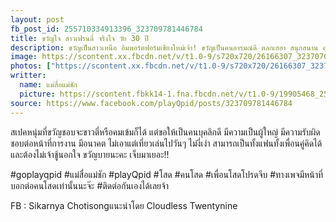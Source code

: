 ```yaml
---
layout: post
fb_post_id: 255710334913396_323709781446784
title: ขวัญใจ สาวเฟรนลี่ จริงใจ วัย 30 ปี 
description: ขวัญเป็นสาวเหนือ อิมพอร์ตฟอร์มเชียงใหม่เจ้า! ขวัญเป็นคนอารมณ์ดี ตลกเฮฮา สนุกสนาน คุยเก่ง พูดน้ำไหลไฟดับ พูดรู้เรื่องบ้างไม่รู้เรื่องบ้าง แต่ดูรวมๆแล้วมีสเน่ห์เหลือเกิน! ขวัญเป็นคนรักครอบครัว รักเพื่อนฝูง และขวัญก็เป็นที่รักของเพื่อนๆทุกคน แม้เพื่อนๆจะชอบแกล้งขวัญ อำขวัญ แต่ที่ทำไปก็เพราะรักทั้งนั้น ขวัญจบการศึกษาจากมหาวิทยาลัยเชียงใหม่ แต่มาทำงานที่กรุงเทพ เมื่อก่อนเธอทำงานเกี่ยวกับสื่อสิ่งพิมพ์ทั้งหัวในและหัวนอก แต่ปัจจุบันเธอออกมาเริ่มทำธุรกิจส่วนตัว เวลาว่างขวัญชอบไปแฮงค์เอ้าท์นั่งชิลกับเพื่อนฝูง หรือไปเที่ยวต่างจังหวัดต่างประเทศกับเพื่อนๆ 
image: https://scontent.xx.fbcdn.net/v/t1.0-9/s720x720/26166307_323707034780392_2906493209502062142_n.jpg?_nc_cat=0&oh=387b65dfaf2025ac238d00a76391f1f5&oe=5BBC362D
photos: ["https://scontent.xx.fbcdn.net/v/t1.0-9/s720x720/26166307_323707034780392_2906493209502062142_n.jpg?_nc_cat=0&oh=387b65dfaf2025ac238d00a76391f1f5&oe=5BBC362D", "https://scontent.xx.fbcdn.net/v/t1.0-9/s720x720/26166200_323707088113720_5827190125571789110_n.jpg?_nc_cat=0&oh=5cf2b3c00c231f8e5eead83b3a772f64&oe=5BBAEBE7", "https://scontent.xx.fbcdn.net/v/t1.0-0/p180x540/26219244_323707668113662_3112563694050813006_n.jpg?_nc_cat=0&oh=6ea41a352b0b8671d555fd43d68e94a5&oe=5BB1EEC3", "https://scontent.xx.fbcdn.net/v/t1.0-9/s720x720/25994935_323707684780327_8790805782297701339_n.jpg?_nc_cat=0&oh=21d108bf36e542466ac519a59bf2f3e9&oe=5BC1E748"]
writter:
  name: แม่สื่อแม่ชัก
  picture: https://scontent.fbkk14-1.fna.fbcdn.net/v/t1.0-9/19905468_257990828018680_1300189550768818950_n.jpg?_nc_cat=0&_nc_eui2=AeEZYdQgaOxgXIKmVEoEITEVBssDPkrxbmLUT6aK5DSeA8Y-1PYGOZTFL0FWfIR0hQ5cHihf4g7Ra5vQGBfYiPRSpt5ItSofRQ7xR_A0K2VyyQ&oh=d4afec3688711fd3918544327ed0196f&oe=5B8BFCF9
source: https://www.facebook.com/playQpid/posts/323709781446784
---
```

สเปคหนุ่มที่ขวัญชอบจะขาวตี๋หรือคมเข้มก็ได้ แต่ขอให้เป็นคนบุคลิกดี มีความเป็นผู้ใหญ่ มีความรับผิดชอบต่อหน้าที่การงาน มีอนาคต ไม่เอาแต่เที่ยวเล่นไปวันๆ ไม่งี่เง่า สามารถเป็นทั้งแฟนทั้งเพื่อนคู่คิดได้ และต้องไม่เจ้าชู้นอกใจ ขวัญบายนะคะ เจ็บมาเยอะ!!

#goplayqpid #แม่สื่อแม่ชัก #playQpid #โสด #คนโสด #เพื่อนโสดโปรดจีบ #ทางเพจมีหน้าที่บอกต่อคนโสดเท่านั้นนะจ๊ะ #ติดต่อกันเองได้เลยจ้า

FB : Sikarnya Chotisongแนะนำโดย Cloudless Twentynine
